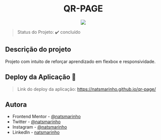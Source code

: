<h1 align='center'>QR-PAGE</h1> 

<p align="center">
   <img src="http://img.shields.io/static/v1?label=STATUS&message=CONCLUIDO&color=GREEN&style=for-the-badge"/>
</p>

> Status do Projeto: :heavy_check_mark: concluído

## Descrição do projeto 

<p align="justify">
Projeto com intuito de reforçar aprendizado em flexbox e responsividade.
</p>

## Deploy da Aplicação :dash:

> Link do deploy da aplicação: https://natsmarinho.github.io/qr-page/

## Autora

- Frontend Mentor - [@natsmarinho](https://www.frontendmentor.io/profile/natsmarinho)
- Twitter - [@natsmarinho](https://www.twitter.com/natsmarinho)
- Instagram - [@natsmarinho](https://www.instagram.com/natsmarinho/)
- LinkedIn - [natsmarinho](https://www.linkedin.com/in/natsmarinho/)
